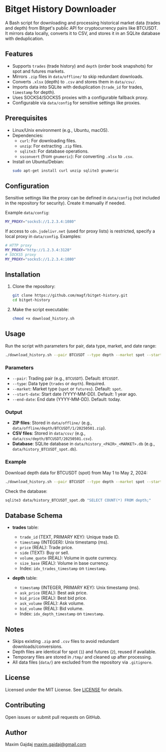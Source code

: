 # Bitget History Downloader

A Bash script for downloading and processing historical market data (trades and depth) from Bitget's public API for cryptocurrency pairs like BTCUSDT. It mirrors data locally, converts it to CSV, and stores it in an SQLite database with deduplication.

## Features

- Supports `trades` (trade history) and `depth` (order book snapshots) for spot and futures markets.
- Mirrors `.zip` files in `data/offline/` to skip redundant downloads.
- Converts `.xlsx` (depth) to `.csv` and stores them in `data/csv/`.
- Imports data into SQLite with deduplication (`trade_id` for trades, `timestamp` for depth).
- Uses SOCKS4/SOCKS5 proxies with a configurable fallback proxy.
- Configurable via `data/config` for sensitive settings like proxies.

## Prerequisites

- Linux/Unix environment (e.g., Ubuntu, macOS).
- Dependencies:
  - `curl`: For downloading files.
  - `unzip`: For extracting `.zip` files.
  - `sqlite3`: For database operations.
  - `ssconvert` (from `gnumeric`): For converting `.xlsx` to `.csv`.
- Install on Ubuntu/Debian:
  ```bash
  sudo apt-get install curl unzip sqlite3 gnumeric
  ```

## Configuration

Sensitive settings like the proxy can be defined in `data/config` (not included in the repository for security). Create it manually if needed.

Example `data/config`:
```bash
MY_PROXY="socks5://1.2.3.4:1080"
```

If access to `cdn.jsdelivr.net` (used for proxy lists) is restricted, specify a local proxy in `data/config`. Examples:
```bash
# HTTP proxy
MY_PROXY="http://1.2.3.4:3128"
# SOCKS5 proxy
MY_PROXY="socks5://1.2.3.4:1080"
```

## Installation

1. Clone the repository:
   ```bash
   git clone https://github.com/magf/bitget-history.git
   cd bitget-history
   ```

2. Make the script executable:
   ```bash
   chmod +x download_history.sh
   ```

## Usage

Run the script with parameters for pair, data type, market, and date range:

```bash
./download_history.sh --pair BTCUSDT --type depth --market spot --start-date 2024-05-01 --end-date 2024-05-02
```

### Parameters

- `--pair`: Trading pair (e.g., `BTCUSDT`). Default: `BTCUSDT`.
- `--type`: Data type (`trades` or `depth`). Required.
- `--market`: Market type (`spot` or `futures`). Default: `spot`.
- `--start-date`: Start date (YYYY-MM-DD). Default: 1 year ago.
- `--end-date`: End date (YYYY-MM-DD). Default: today.

### Output

- **ZIP files**: Stored in `data/offline/` (e.g., `data/offline/depth/BTCUSDT/1/20250501.zip`).
- **CSV files**: Stored in `data/csv/` (e.g., `data/csv/depth/BTCUSDT/20250501.csv`).
- **Database**: SQLite database in `data/history_<PAIR>_<MARKET>.db` (e.g., `data/history_BTCUSDT_spot.db`).

### Example

Download depth data for BTCUSDT (spot) from May 1 to May 2, 2024:

```bash
./download_history.sh --pair BTCUSDT --type depth --market spot --start-date 2024-05-01 --end-date 2024-05-02
```

Check the database:
```bash
sqlite3 data/history_BTCUSDT_spot.db "SELECT COUNT(*) FROM depth;"
```

## Database Schema

- **trades** table:
  - `trade_id` (TEXT, PRIMARY KEY): Unique trade ID.
  - `timestamp` (INTEGER): Unix timestamp (ms).
  - `price` (REAL): Trade price.
  - `side` (TEXT): Buy or sell.
  - `volume_quote` (REAL): Volume in quote currency.
  - `size_base` (REAL): Volume in base currency.
  - Index: `idx_trades_timestamp` on `timestamp`.

- **depth** table:
  - `timestamp` (INTEGER, PRIMARY KEY): Unix timestamp (ms).
  - `ask_price` (REAL): Best ask price.
  - `bid_price` (REAL): Best bid price.
  - `ask_volume` (REAL): Ask volume.
  - `bid_volume` (REAL): Bid volume.
  - Index: `idx_depth_timestamp` on `timestamp`.

## Notes

- Skips existing `.zip` and `.csv` files to avoid redundant downloads/conversions.
- Depth files are identical for spot (`1`) and futures (`2`), reused if available.
- Temporary files are stored in `/tmp/` and cleaned up after processing.
- All data files (`data/`) are excluded from the repository via `.gitignore`.

## License

Licensed under the MIT License. See [LICENSE](LICENSE) for details.

## Contributing

Open issues or submit pull requests on GitHub.

## Author

Maxim Gajdaj <maxim.gajdaj@gmail.com>